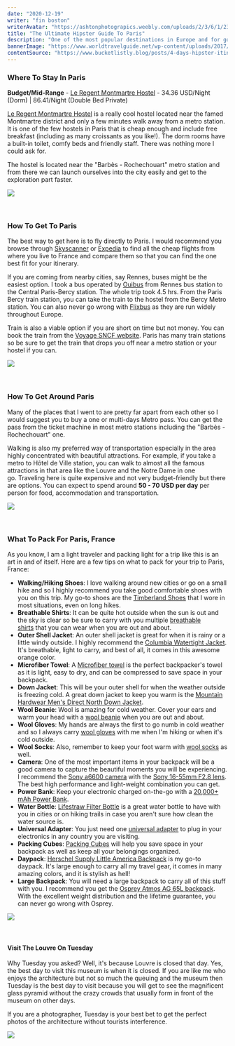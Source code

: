 ```yaml
---
date: "2020-12-19"
writer: "fin boston"
writerAvatar: "https://ashtonphotograpics.weebly.com/uploads/2/3/6/1/23614836/9112404_orig.jpg"
title: "The Ultimate Hipster Guide To Paris"
description: "One of the most popular destinations in Europe and for good reasons. From the massive mountain range of Chamonix to the world-famous gastronomy in Paris, there is a place for you in France...."
bannerImage: "https://www.worldtravelguide.net/wp-content/uploads/2017/04/Think-France-Paris-485493520-RudyBalasko-copy.jpg"
contentSource: "https://www.bucketlistly.blog/posts/4-days-hipster-itinerary-things-to-do-paris-france"
---
```


<h3 class="font-weight-light mb-3">Where To Stay In Paris</h3>
<p><strong>Budget/Mid-Range</strong>&nbsp;-&nbsp;<a href="https://www.booking.com/hotel/fr/hotelleregentmontmartre.html?aid=905356" target="_blank" rel="noopener">Le Regent Montmartre Hostel</a>&nbsp;- 34.36 USD/Night (Dorm) | 86.41/Night (Double Bed Private)</p>
<p><a href="https://www.booking.com/hotel/fr/hotelleregentmontmartre.html?aid=905356" target="_blank" rel="nofollow noopener">Le Regent Montmartre Hostel</a>&nbsp;is a really cool hostel located near the famed Montmartre district and only a few minutes walk away from a metro station. It is one of the few hostels in Paris that is cheap enough and include free breakfast (including as many croissants as you like!). The dorm rooms have a built-in toilet, comfy beds and friendly staff. There was nothing more I could ask for.</p>
<p>The hostel is located near the "Barb&egrave;s - Rochechouart" metro station and from there we can launch ourselves into the city easily and get to the exploration part faster.</p>
<div class="px-3 py-2">
<img src='https://tr-images.condecdn.net/image/8gzyDK2aYEy/crop/1440/0.5235602094240838/f/16_most-instagrammable-places-in-paris-conde-nast-traveller-6nov17-mary-quincy.jpg' class="w-100"/>
</div>
<br />
<br />

<h3 class="font-weight-light mb-3">How To Get To Paris</h3>
<p>The best way to get here is to fly directly to Paris. I would recommend you browse through&nbsp;<a href="https://www.anrdoezrs.net/links/8745201/type/dlg/https://www.skyscanner.com/" target="_blank" rel="nofollow noopener">Skyscanner</a>&nbsp;or&nbsp;<a href="https://www.anrdoezrs.net/links/8745201/type/dlg/https://www.expedia.com/Flights" target="_blank" rel="nofollow noopener">Expedia</a>&nbsp;to find all the cheap flights from where you live to France and compare them so that you can find the one best fit for your itinerary.</p>
<p>If you are coming from nearby cities, say Rennes, buses might be the easiest option. I took a bus operated by&nbsp;<a href="https://www.anrdoezrs.net/links/8745201/type/dlg/https://www.busbud.com/en/bus-company/ouibus" target="_blank" rel="nofollow noopener">Ouibus</a>&nbsp;from Rennes bus station to the Central Paris-Bercy station. The whole trip took 4.5 hrs. From the Paris Bercy train station, you can take the train to the hostel from the Bercy Metro station. You can also never go wrong with&nbsp;<a href="https://www.anrdoezrs.net/links/8745201/type/dlg/https://www.busbud.com/" target="_blank" rel="nofollow noopener">Flixbus</a>&nbsp;as they are run widely throughout Europe.</p>
<p>Train is also a viable option if you are short on time but not money. You can book the train from the&nbsp;<a href="http://en.voyages-sncf.com/en/" target="_blank" rel="noopener">Voyage SNCF website</a>. Paris has many train stations so be sure to get the train that drops you off near a metro station or your hostel if you can.</p>
<div class="px-3 py-2">
<img src='https://www.earthsattractions.com/wp-content/uploads/2019/10/paris-trip.jpg' class="w-100"/>
</div>
<br />
<br />

<h3 class="font-weight-light mb-3">How To Get Around Paris</h3>
<p>Many of the places that I went to are pretty far apart from each other so I would suggest you to buy a one or multi-days Metro pass. You can get the pass from the ticket machine in most metro stations including the "Barb&egrave;s - Rochechouart" one.</p>
<p>Walking is also my preferred way of transportation especially in the area highly concentrated with beautiful attractions. For example, if you take a metro to H&ocirc;tel de Ville station, you can walk to almost all the famous attractions in that area like the Louvre and the Notre Dame in one go.&nbsp;Traveling here is quite expensive and not very budget-friendly but there are options. You can expect to spend around&nbsp;<strong>50 - 70 USD per day</strong>&nbsp;per person for food, accommodation and transportation.</p>
<div class="px-3 py-2">
<img src='https://www.thetravelglobal.in/wp-content/uploads/2020/09/Paris-Travel-Tips-1370x850.jpg' class="w-100"/>
</div>
<br />
<br />

<h3 class="font-weight-light mb-3">What To Pack For Paris, France</h3>
<p>As you know, I am a light traveler and packing light for a trip like this is an art in and of itself. Here are a few tips on what to pack for your trip to Paris, France:</p>
<ul>
<li><strong>Walking/Hiking Shoes</strong>: I love walking around new cities or go on a small hike and so I highly recommend you take good comfortable shoes with you on this trip. My go-to shoes are the&nbsp;<a href="https://amzn.to/2xixPUy" target="_blank" rel="noopener nofollow">Timberland Shoes</a>&nbsp;that I wore in most situations, even on long hikes.</li>
<li><strong>Breathable Shirts</strong>: It can be quite hot outside when the sun is out and the sky is clear so be sure to carry with you multiple&nbsp;<a href="https://amzn.to/2pkzp41" target="_blank" rel="noopener nofollow">breathable shirts</a>&nbsp;that you can wear when you are out and about.</li>
<li><strong>Outer Shell Jacket</strong>: An outer shell jacket is great for when it is rainy or a little windy outside. I highly recommend the&nbsp;<a href="https://amzn.to/2xpvHK1" target="_blank" rel="noopener nofollow">Columbia Watertight Jacket</a>. It's breathable, light to carry, and best of all, it comes in this awesome orange color.</li>
<li><strong>Microfiber Towel</strong>: A&nbsp;<a href="https://amzn.to/2MFHxVD" target="_blank" rel="noopener nofollow">Microfiber towel</a>&nbsp;is the perfect backpacker's towel as it is light, easy to dry, and can be compressed to save space in your backpack.</li>
<li><strong>Down Jacket</strong>: This will be your outer shell for when the weather outside is freezing cold. A great down jacket to keep you warm is the&nbsp;<a href="https://amzn.to/3g8t8k6" target="_blank" rel="noopener nofollow">Mountain Hardwear Men's Direct North Down Jacket</a>.</li>
<li><strong>Wool Beanie</strong>: Wool is amazing for cold weather. Cover your ears and warm your head with a&nbsp;<a href="https://amzn.to/2pcA5Iv" target="_blank" rel="noopener nofollow">wool beanie</a>&nbsp;when you are out and about.</li>
<li><strong>Wool Gloves</strong>: My hands are always the first to go numb in cold weather and so I always carry&nbsp;<a href="https://amzn.to/2xqpZrf" target="_blank" rel="noopener nofollow">wool gloves</a>&nbsp;with me when I'm hiking or when it's cold outside.</li>
<li><strong>Wool Socks</strong>: Also, remember to keep your foot warm with&nbsp;<a href="https://amzn.to/2QzDg9D" target="_blank" rel="noopener nofollow">wool socks</a>&nbsp;as well.</li>
<li><strong>Camera</strong>: One of the most important items in your backpack will be a good camera to capture the beautiful moments you will be experiencing. I recommend the&nbsp;<a href="https://amzn.to/2Y8fNlF" target="_blank" rel="noopener nofollow">Sony a6600 camera</a>&nbsp;with the&nbsp;<a href="https://amzn.to/2vrSvvx" target="_blank" rel="noopener nofollow">Sony 16-55mm F2.8 lens</a>. The best high performance and light-weight combination you can get.</li>
<li><strong>Power Bank</strong>: Keep your electronic charged on-the-go with a&nbsp;<a href="https://amzn.to/2OvNDJY" target="_blank" rel="noopener nofollow">20,000+ mAh Power Bank</a>.</li>
<li><strong>Water Bottle</strong>:&nbsp;<a href="https://amzn.to/3ibYqsb" target="_blank" rel="noopener nofollow">Lifestraw Filter Bottle</a>&nbsp;is a great water bottle to have with you in cities or on hiking trails in case you aren't sure how clean the water source is.</li>
<li><strong>Universal Adapter</strong>: You just need one&nbsp;<a href="https://amzn.to/2xsIpHE" target="_blank" rel="noopener nofollow">universal adapter</a>&nbsp;to plug in your electronics in any country you are visiting.</li>
<li><strong>Packing Cubes</strong>:&nbsp;<a href="https://amzn.to/2NmaCel" target="_blank" rel="noopener nofollow">Packing Cubes</a>&nbsp;will help you save space in your backpack as well as keep all your belongings organized.</li>
<li><strong>Daypack</strong>:&nbsp;<a href="https://www.anrdoezrs.net/links/8745201/type/dlg/https://herschel.com/shop/backpacks/herschel-little-america-backpack?v=10014-00007-OS" target="_blank" rel="noopener nofollow">Herschel Supply Little America Backpack</a>&nbsp;is my go-to daypack. It's large enough to carry all my travel gear, it comes in many amazing colors, and it is stylish as hell!</li>
<li><strong>Large Backpack</strong>: You will need a large backpack to carry all of this stuff with you. I recommend you get the&nbsp;<a href="https://amzn.to/2QHxliW" target="_blank" rel="noopener nofollow">Osprey Atmos AG 65L backpack</a>. With the excellent weight distribution and the lifetime guarantee, you can never go wrong with Osprey.</li>
</ul>
<div class="px-3 py-2">
<img src='https://d3500i1ecak5li.cloudfront.net/s3fs-public/styles/banner/public/images/chapters/paris_background3.jpg' class="w-100"/>
</div>
<br />
<br />

<h4 class="font-weight-light mb-3">Visit The Louvre On Tuesday</h4>
<p>Why Tuesday you asked? Well, it's because Louvre is closed that day. Yes, the best day to visit this museum is when it is closed. If you are like me who enjoys the architecture but not so much the queuing and the museum then Tuesday is the best day to visit because you will get to see the magnificent glass pyramid without the crazy crowds that usually form in front of the museum on other days.</p>
<p>If you are a photographer, Tuesday is your best bet to get the perfect photos of the architecture without tourists interference.</p>
<div class="px-3 py-2">
<img src='https://cdn-imgix.headout.com/tour/13897/TOUR-IMAGE/d7b25779-e79e-4fed-b8ea-f45b3653a654-7648-paris-small-group-magnificent-louvre-museum-tour-01.jpg?auto=compress&fm=pjpg&w=1300&h=675&crop=faces&fit=min' class="w-100"/>
</div>
<br />
<br />
